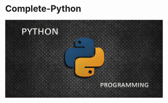 # Complete-Python

<p align="center">
    <img src="https://github.com/vpnsowmyame/Complete-Python/blob/main/python.jpg" width="900px" alt="Unwind AI">
</p>
